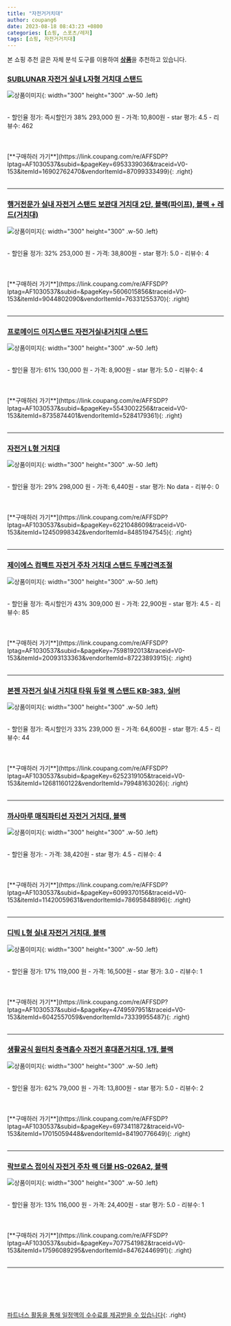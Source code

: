 ```yaml
---
title: "자전거거치대"
author: coupang6
date: 2023-08-18 08:43:23 +0800
categories: [쇼핑, 스포츠/레저]
tags: [쇼핑, 자전거거치대]
---
```


본 쇼핑 추천 글은 자체 분석 도구를 이용하여 [**상품**](https://link.coupang.com/a/bao1ui)을 추천하고 있습니다.

### [SUBLUNAR 자전거 실내 L자형 거치대 스탠드](https://link.coupang.com/re/AFFSDP?lptag=AF1030537&subid=&pageKey=6953339036&traceid=V0-153&itemId=16902762470&vendorItemId=87099333499)

![상품이미지](https://thumbnail9.coupangcdn.com/thumbnails/remote/230x230ex/image/vendor_inventory/ef43/6a7130688b4c58d25d5d5312b343c3b7d209243bf96aeceb173ed94b8371.JPG){: width="300" height="300" .w-50 .left}


<br>
- 할인율 정가: 즉시할인가 38%  293,000   원
- 가격: 10,800원
- star 평가: 4.5
- 리뷰수: 462
<br>
<br>
<br>
<br>
[**구매하러 가기**](https://link.coupang.com/re/AFFSDP?lptag=AF1030537&subid=&pageKey=6953339036&traceid=V0-153&itemId=16902762470&vendorItemId=87099333499){: .right}
<br>
<br>

---

### [행거전문가 실내 자전거 스탠드 보관대 거치대 2단, 블랙(파이프), 블랙 + 레드(거치대)](https://link.coupang.com/re/AFFSDP?lptag=AF1030537&subid=&pageKey=5606015856&traceid=V0-153&itemId=9044802090&vendorItemId=76331255370)

![상품이미지](https://thumbnail8.coupangcdn.com/thumbnails/remote/230x230ex/image/rs_quotation_api/y6gtgr48/f6bb90da746b467c8feafd66a78a5750.png){: width="300" height="300" .w-50 .left}


<br>
- 할인율 정가: 32%  253,000   원
- 가격: 38,800원
- star 평가: 5.0
- 리뷰수: 4
<br>
<br>
<br>
<br>
[**구매하러 가기**](https://link.coupang.com/re/AFFSDP?lptag=AF1030537&subid=&pageKey=5606015856&traceid=V0-153&itemId=9044802090&vendorItemId=76331255370){: .right}
<br>
<br>

---

### [프로메이드 이지스탠드 자전거실내거치대 스탠드](https://link.coupang.com/re/AFFSDP?lptag=AF1030537&subid=&pageKey=5543002256&traceid=V0-153&itemId=8735874401&vendorItemId=5284179361)

![상품이미지](https://thumbnail8.coupangcdn.com/thumbnails/remote/230x230ex/image/vendor_inventory/f629/1cd1977b48ec5ec63ad07bdd268ac0b9617aa3cc7dffdf23d5634b43762c.jpg){: width="300" height="300" .w-50 .left}


<br>
- 할인율 정가: 61%  130,000   원
- 가격: 8,900원
- star 평가: 5.0
- 리뷰수: 4
<br>
<br>
<br>
<br>
[**구매하러 가기**](https://link.coupang.com/re/AFFSDP?lptag=AF1030537&subid=&pageKey=5543002256&traceid=V0-153&itemId=8735874401&vendorItemId=5284179361){: .right}
<br>
<br>

---

### [자전거 L형 거치대](https://link.coupang.com/re/AFFSDP?lptag=AF1030537&subid=&pageKey=6221048609&traceid=V0-153&itemId=12450998342&vendorItemId=84851947545)

![상품이미지](https://thumbnail9.coupangcdn.com/thumbnails/remote/230x230ex/image/vendor_inventory/93f6/63adbc5f70e87884679ed5d722f219ba613a4e7ddbaf71170b76ac013331.png){: width="300" height="300" .w-50 .left}


<br>
- 할인율 정가: 29%  298,000   원
- 가격: 6,440원
- star 평가: No data
- 리뷰수: 0
<br>
<br>
<br>
<br>
[**구매하러 가기**](https://link.coupang.com/re/AFFSDP?lptag=AF1030537&subid=&pageKey=6221048609&traceid=V0-153&itemId=12450998342&vendorItemId=84851947545){: .right}
<br>
<br>

---

### [제이에스 컴팩트 자전거 주차 거치대 스탠드 두께간격조절](https://link.coupang.com/re/AFFSDP?lptag=AF1030537&subid=&pageKey=7598192013&traceid=V0-153&itemId=20093133363&vendorItemId=87223893915)

![상품이미지](https://thumbnail8.coupangcdn.com/thumbnails/remote/230x230ex/image/vendor_inventory/5efa/22f9f856927948fb32a5077e59c64fa8c98e2c4608fac1ba06671d878c43.png){: width="300" height="300" .w-50 .left}


<br>
- 할인율 정가: 즉시할인가 43%  309,000   원
- 가격: 22,900원
- star 평가: 4.5
- 리뷰수: 85
<br>
<br>
<br>
<br>
[**구매하러 가기**](https://link.coupang.com/re/AFFSDP?lptag=AF1030537&subid=&pageKey=7598192013&traceid=V0-153&itemId=20093133363&vendorItemId=87223893915){: .right}
<br>
<br>

---

### [본젠 자전거 실내 거치대 타워 듀얼 랙 스탠드 KB-383, 실버](https://link.coupang.com/re/AFFSDP?lptag=AF1030537&subid=&pageKey=6252319105&traceid=V0-153&itemId=12681160122&vendorItemId=79948163026)

![상품이미지](https://thumbnail8.coupangcdn.com/thumbnails/remote/230x230ex/image/retail/images/2021/12/24/10/0/53ec6bef-67ac-4c35-b5e9-d68a627b8536.jpg){: width="300" height="300" .w-50 .left}


<br>
- 할인율 정가: 즉시할인가 33%  239,000   원
- 가격: 64,600원
- star 평가: 4.5
- 리뷰수: 44
<br>
<br>
<br>
<br>
[**구매하러 가기**](https://link.coupang.com/re/AFFSDP?lptag=AF1030537&subid=&pageKey=6252319105&traceid=V0-153&itemId=12681160122&vendorItemId=79948163026){: .right}
<br>
<br>

---

### [까사마루 매직파티션 자전거 거치대, 블랙](https://link.coupang.com/re/AFFSDP?lptag=AF1030537&subid=&pageKey=6099370156&traceid=V0-153&itemId=11420059631&vendorItemId=78695848896)

![상품이미지](https://thumbnail9.coupangcdn.com/thumbnails/remote/230x230ex/image/rs_quotation_api/sfp0ijgo/e559fc3c4a6643dd8b067a26255759e3.jpg){: width="300" height="300" .w-50 .left}


<br>
- 할인율 정가: 
- 가격: 38,420원
- star 평가: 4.5
- 리뷰수: 4
<br>
<br>
<br>
<br>
[**구매하러 가기**](https://link.coupang.com/re/AFFSDP?lptag=AF1030537&subid=&pageKey=6099370156&traceid=V0-153&itemId=11420059631&vendorItemId=78695848896){: .right}
<br>
<br>

---

### [디빅 L형 실내 자전거 거치대, 블랙](https://link.coupang.com/re/AFFSDP?lptag=AF1030537&subid=&pageKey=4749597951&traceid=V0-153&itemId=6042557059&vendorItemId=73339955487)

![상품이미지](https://thumbnail8.coupangcdn.com/thumbnails/remote/230x230ex/image/rs_quotation_api/abmmdlp6/fadf7fa4bc944c1684226f77ed1aa1ad.jpg){: width="300" height="300" .w-50 .left}


<br>
- 할인율 정가: 17%  119,000   원
- 가격: 16,500원
- star 평가: 3.0
- 리뷰수: 1
<br>
<br>
<br>
<br>
[**구매하러 가기**](https://link.coupang.com/re/AFFSDP?lptag=AF1030537&subid=&pageKey=4749597951&traceid=V0-153&itemId=6042557059&vendorItemId=73339955487){: .right}
<br>
<br>

---

### [생활공식 원터치 충격흡수 자전거 휴대폰거치대, 1개, 블랙](https://link.coupang.com/re/AFFSDP?lptag=AF1030537&subid=&pageKey=6973411872&traceid=V0-153&itemId=17015059448&vendorItemId=84190776649)

![상품이미지](https://thumbnail8.coupangcdn.com/thumbnails/remote/230x230ex/image/rs_quotation_api/mcljy0io/c5c3bcf9b3b74836af4541530a12f170.jpg){: width="300" height="300" .w-50 .left}


<br>
- 할인율 정가: 62%  79,000   원
- 가격: 13,800원
- star 평가: 5.0
- 리뷰수: 2
<br>
<br>
<br>
<br>
[**구매하러 가기**](https://link.coupang.com/re/AFFSDP?lptag=AF1030537&subid=&pageKey=6973411872&traceid=V0-153&itemId=17015059448&vendorItemId=84190776649){: .right}
<br>
<br>

---

### [락브로스 접이식 자전거 주차 랙 더블 HS-026A2, 블랙](https://link.coupang.com/re/AFFSDP?lptag=AF1030537&subid=&pageKey=7077541982&traceid=V0-153&itemId=17596089295&vendorItemId=84762446991)

![상품이미지](https://thumbnail10.coupangcdn.com/thumbnails/remote/230x230ex/image/rs_quotation_api/dodmemmn/da45ba8162da4b1ab5c0ca121748b1e7.jpg){: width="300" height="300" .w-50 .left}


<br>
- 할인율 정가: 13%  116,000   원
- 가격: 24,400원
- star 평가: 5.0
- 리뷰수: 1
<br>
<br>
<br>
<br>
[**구매하러 가기**](https://link.coupang.com/re/AFFSDP?lptag=AF1030537&subid=&pageKey=7077541982&traceid=V0-153&itemId=17596089295&vendorItemId=84762446991){: .right}
<br>
<br>

---
<br><br><br><br><br> [파트너스 활동을 통해 일정액의 수수료를 제공받을 수 있습니다](https://link.coupang.com/a/bao1ui){: .right}
